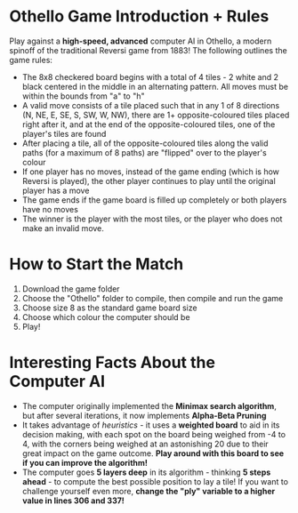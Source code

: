 # Othello Game Introduction + Rules
Play against a **high-speed, advanced** computer AI in Othello, a modern spinoff of the traditional Reversi game from 1883! The following outlines the game rules:
* The 8x8 checkered board begins with a total of 4 tiles - 2 white and 2 black centered in the middle in an alternating pattern. All moves must be within the bounds from "a" to "h"
* A valid move consists of a tile placed such that in any 1 of 8 directions (N, NE, E, SE, S, SW, W, NW), there are 1+ opposite-coloured tiles placed right after it, and at the end of the opposite-coloured tiles, one of the player's tiles are found
* After placing a tile, all of the opposite-coloured tiles along the valid paths (for a maximum of 8 paths) are "flipped" over to the player's colour
* If one player has no moves, instead of the game ending (which is how Reversi is played), the other player continues to play until the original player has a move
* The game ends if the game board is filled up completely or both players have no moves
* The winner is the player with the most tiles, or the player who does not make an invalid move.

# How to Start the Match
1. Download the game folder
2. Choose the "Othello" folder to compile, then compile and run the game
3. Choose size 8 as the standard game board size
4. Choose which colour the computer should be
5. Play!

# Interesting Facts About the Computer AI
* The computer originally implemented the **Minimax search algorithm**, but after several iterations, it now implements **Alpha-Beta Pruning**
* It takes advantage of *heuristics* - it uses a **weighted board** to aid in its decision making, with each spot on the board being weighed from -4 to 4, with the corners being weighed at an astonishing 20 due to their great impact on the game outcome. **Play around with this board to see if you can improve the algorithm!**
* The computer goes **5 layers deep** in its algorithm - thinking **5 steps ahead** - to compute the best possible position to lay a tile! If you want to challenge yourself even more, **change the "ply" variable to a higher value in lines 306 and 337!**
